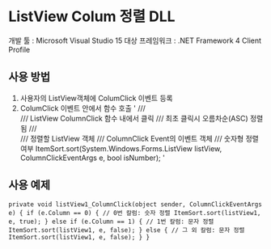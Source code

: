 # ListView Colum 정렬 DLL
개발 툴 : Microsoft Visual Studio 15
대상 프레임워크 : .NET Framework 4 Client Profile


## 사용 방법
1. 사용자의 ListView객체에 ColumClick 이벤트 등록
2. ColumClick 이벤트 안에서 함수 호출
'
/// <summary>
/// ListView ColumnClick 함수 내에서 클릭
/// 최초 클릭시 오름차순(ASC) 정렬 됨
/// </summary>
/// <param name="listView">정렬할 ListView 객체</param>
/// <param name="e">ColumnClick Event의 이벤트 객체</param>
/// <param name="isNumber">숫자형 정렬 여부</param>
ItemSort.sort(System.Windows.Forms.ListView listView, ColumnClickEventArgs e, bool isNumber);
'

## 사용 예제
`
private void listView1_ColumnClick(object sender, ColumnClickEventArgs e) {
    if (e.Column == 0) { // 0번 칼럼: 숫자 정렬
	ItemSort.sort(listView1, e, true);
    } else if (e.Column == 1) { // 1번 칼럼: 문자 정렬
	ItemSort.sort(listView1, e, false);
    } else { // 그 외 칼럼: 문자 정렬
	ItemSort.sort(listView1, e, false);
    }
}
`